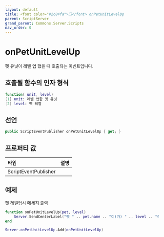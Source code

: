 ```yaml
---
layout: default
title: <font color="#2c84fa">❒</font> onPetUnitLevelUp
parent: ScriptServer
grand_parent: Commons.Server.Scripts
nav_order: 0
---
```


<!-- 아래로 편집 -->

# onPetUnitLevelUp
펫 유닛이 레벨 업 했을 때 호출되는 이벤트입니다. 

## 호출될 함수의 인자 형식
```lua
function( unit, level)
[1] unit: 레벨 업한 펫 유닛
[2] level: 펫 레벨
```

## 선언
```cs
public ScriptEventPublisher onPetUnitLevelUp { get; }
```

## 프로퍼티 값

|타입|설명|
|:-|:-|
|ScriptEventPublisher|

## 예제 
펫 레벨업시 메세지 출력
```lua
function onPetUnitLevelUp(pet, level)
    Server.SendCenterLabel("펫 " .. pet.name .. "이(가) " .. level .. "레벨이 되었습니다")
end

Server.onPetUnitLevelUp.Add(onPetUnitLevelUp)
```
